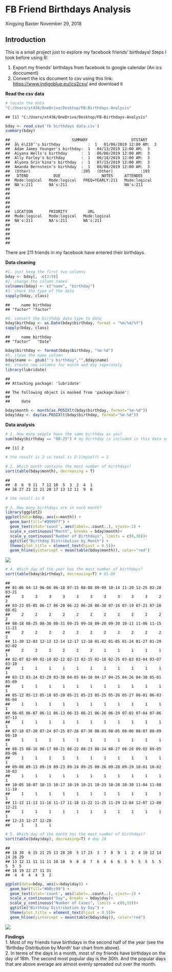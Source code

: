 FB Friend Birthdays Analysis
================
Xingying Baxter
November 29, 2018

## Introduction

This is a small project just to explore my facebook friends’ birthdays\!
Steps I took before using R:

1.  Export my friends’ birthdays from facebook to google calendar (An
    ics doccument)
2.  Convert the ics document to csv using this link:
    <https://www.indigoblue.eu/ics2csv/> and download it

**Read the csv data**

``` r
# locate the data
"C:/Users/xt436/OneDrive/Desktop/FB-Birthdays-Analysis"
```

    ## [1] "C:/Users/xt436/OneDrive/Desktop/FB-Birthdays-Analysis"

``` r
bday <- read.csv('fb birthdays data.csv')
summary(bday)
```

    ##                           SUMMARY                   DTSTART   
    ##  å¼ è\210’'s birthday            :  1   01/06/2019 12:00 AM:  3  
    ##  Adam James Younger's birthday:  1   04/13/2019 12:00 AM:  3  
    ##  Aiyana Wells's birthday      :  1   06/06/2019 12:00 AM:  3  
    ##  Ally Farley's birthday       :  1   06/18/2019 12:00 AM:  3  
    ##  Alyona Grin'kina's birthday  :  1   07/15/2019 12:00 AM:  3  
    ##  Amanda Bernstein's birthday  :  1   08/08/2019 12:00 AM:  3  
    ##  (Other)                      :205   (Other)            :193  
    ##   DTEND           DUE                  NOTES     ATTENDEE      
    ##  Mode:logical   Mode:logical   FREQ=YEARLY:211   Mode:logical  
    ##  NA's:211       NA's:211                         NA's:211      
    ##                                                                
    ##                                                                
    ##                                                                
    ##                                                                
    ##                                                                
    ##  LOCATION       PRIORITY         URL         
    ##  Mode:logical   Mode:logical   Mode:logical  
    ##  NA's:211       NA's:211       NA's:211      
    ##                                              
    ##                                              
    ##                                              
    ##                                              
    ## 

There are 211 friends in my facebook have entered their birthdays.

**Data cleaning**

``` r
#1. just keep the first two columns
bday <- bday[, -c(3:9)]
#2. change the column names
colnames(bday) <- c("name", "birthday")
#3. check the type of the data
sapply(bday, class)
```

    ##     name birthday 
    ## "factor" "factor"

``` r
#4. convert the birthday data type to date
bday$birthday <- as.Date(bday$birthday, format = "%m/%d/%Y")
sapply(bday, class)
```

    ##     name birthday 
    ## "factor"   "Date"

``` r
bday$birthday <- format(bday$birthday, "%m-%d")
#5. clean the name column
bday$name <- gsub("'s birthday","",bday$name)
#6. create new columns for month and day seperately 
library(lubridate)
```

    ## 
    ## Attaching package: 'lubridate'

    ## The following object is masked from 'package:base':
    ## 
    ##     date

``` r
bday$month <- month(as.POSIXlt(bday$birthday, format="%m-%d"))
bday$day <- day(as.POSIXlt(bday$birthday, format="%m-%d"))
```

**Data analysis**

``` r
# 1. How many people have the same birthday as you?
sum(bday$birthday == "08-25") # my birthday is included in this data set
```

    ## [1] 2

``` r
# the result is 2 so total is 2-1(myself) = 1

# 2. Which month contains the most number of birthdays?
sort(table(bday$month), decreasing = T)
```

    ## 
    ##  8  6  9 11  7 12 10  5  3  2  4  1 
    ## 28 27 23 22 21 20 17 13 12 11  9  8

``` r
# the result is 8

# 3. How many birthdays are in each month?
library(ggplot2)
ggplot(data=bday, aes(x=month)) +
  geom_bar(fill="#9999ff") +
  geom_text(stat='count', aes(label=..count..), vjust=-1) +
  scale_x_continuous("Month", breaks = bday$month)+
  scale_y_continuous("Number of Birthdays", limits = c(0,30))+
  ggtitle("Birthday Distribution by Month") +
  theme(plot.title = element_text(hjust = 0.5))+
  geom_hline(yintercept = mean(table(bday$month)), color="red")
```

![](FB_bday_files/figure-gfm/data%20analysis-1.png)<!-- -->

``` r
# 4. Which day of the year has the most number of birthdays?
sort(table(bday$birthday), decreasing=T) # 01-06
```

    ## 
    ## 01-06 04-13 06-06 06-18 07-15 08-08 09-09 10-14 11-20 12-25 02-28 03-21 
    ##     3     3     3     3     3     3     3     3     3     3     2     2 
    ## 03-23 05-05 06-17 06-20 06-22 06-28 06-30 07-16 07-19 07-21 07-28 08-01 
    ##     2     2     2     2     2     2     2     2     2     2     2     2 
    ## 08-18 08-25 08-30 08-31 09-15 09-18 09-20 09-30 10-11 11-06 11-15 11-21 
    ##     2     2     2     2     2     2     2     2     2     2     2     2 
    ## 11-30 12-03 12-12 12-14 12-17 12-18 01-02 01-05 01-24 01-27 01-29 02-02 
    ##     2     2     2     2     2     2     1     1     1     1     1     1 
    ## 02-07 02-09 02-10 02-12 02-13 02-15 02-18 02-25 03-03 03-04 03-07 03-10 
    ##     1     1     1     1     1     1     1     1     1     1     1     1 
    ## 03-13 03-24 03-29 03-30 04-05 04-10 04-17 04-25 04-26 04-30 05-01 05-09 
    ##     1     1     1     1     1     1     1     1     1     1     1     1 
    ## 05-12 05-13 05-18 05-20 05-21 05-23 05-25 05-26 05-27 06-01 06-03 06-04 
    ##     1     1     1     1     1     1     1     1     1     1     1     1 
    ## 06-05 06-07 06-11 06-13 06-15 06-21 06-26 06-29 07-02 07-04 07-06 07-13 
    ##     1     1     1     1     1     1     1     1     1     1     1     1 
    ## 07-18 07-20 07-24 07-25 07-26 07-30 08-03 08-05 08-06 08-07 08-09 08-10 
    ##     1     1     1     1     1     1     1     1     1     1     1     1 
    ## 08-15 08-16 08-17 08-21 08-22 08-23 08-24 08-27 08-28 09-02 09-05 09-06 
    ##     1     1     1     1     1     1     1     1     1     1     1     1 
    ## 09-08 09-13 09-19 09-23 09-24 09-25 09-26 09-28 09-29 10-01 10-02 10-03 
    ##     1     1     1     1     1     1     1     1     1     1     1     1 
    ## 10-05 10-07 10-15 10-17 10-19 10-21 10-23 10-28 10-30 11-04 11-08 11-10 
    ##     1     1     1     1     1     1     1     1     1     1     1     1 
    ## 11-12 11-13 11-16 11-17 11-18 11-22 11-25 11-29 12-04 12-07 12-08 12-21 
    ##     1     1     1     1     1     1     1     1     1     1     1     1 
    ## 12-23 12-27 12-28 
    ##     1     1     1

``` r
# 5. Which day of the month has the most number of birthdays?
sort(table(bday$day), decreasing=T) # day 18
```

    ## 
    ## 18 30  6 15 21 25 13 28 20  5 17 23  3  7  8  9  1  2  4 10 12 14 24 26 29 
    ## 13 12 11 11 11 11 10 10  9  8  8  7  6  6  6  6  5  5  5  5  5  5  5  5  5 
    ## 16 19 22 27 11 31 
    ##  4  4  4  4  3  2

``` r
ggplot(data=bday, aes(x=bday$day)) +
  geom_bar(fill="#00cc99") +
  geom_text(stat='count', aes(label=..count..), vjust=-1) +
  scale_x_continuous("Day", breaks = bday$day)+
  scale_y_continuous("Number of Cases", limits = c(0,15))+
  ggtitle("Birthday Distribution by Day") +
  theme(plot.title = element_text(hjust = 0.5))+
  geom_hline(yintercept = mean(table(bday$day)), color="red")
```

![](FB_bday_files/figure-gfm/data%20analysis-2.png)<!-- -->

**Findings**  
1\. Most of my friends have birthdays in the second half of the year
(see the ‘Birthday Distribution by Month’ bar chart from above).  
2\. In terms of the days in a month, most of my friends have birthdays
on the day of 18th. The second most popular day is the 30th. And the
popular days that are above average are almost evenly spreaded out over
the month.
